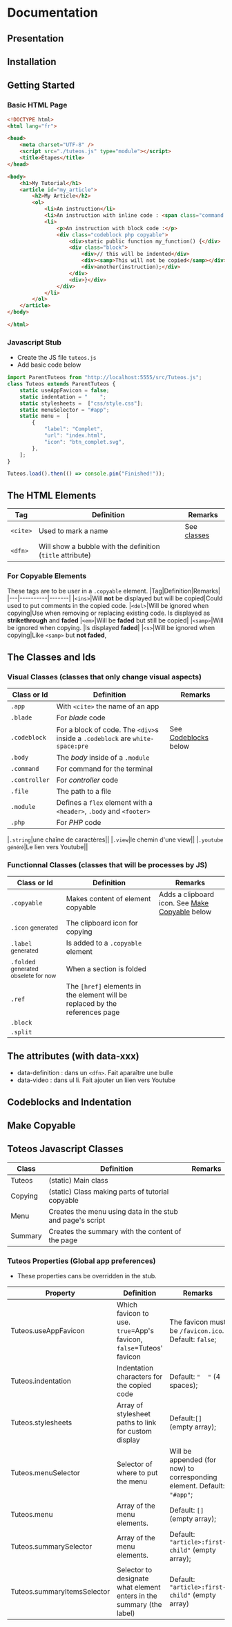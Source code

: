 # Documentation

## Presentation

## Installation

## Getting Started
### Basic HTML Page
```html
<!DOCTYPE html>
<html lang="fr">

<head>
    <meta charset="UTF-8" />
    <script src="./tuteos.js" type="module"></script>
    <title>Étapes</title>
</head>

<body>
	<h1>My Tutorial</h1>
	<article id="my_article">
		<h2>My Article</h2>
		<ol>
			<li>An instruction</li>
			<li>An instruction with inline code : <span class="command copyable">put this in the terminal</span></li>
			<li>
				<p>An instruction with block code :</p>
				<div class="codeblock php copyable">
					<div>static public function my_function() {</div>
					<div class="block">
						<div>// this will be indented</div>
						<div><samp>This will not be copied</samp></div>
						<div>another(instruction);</div>
					</div>
					<div>}</div>
				</div>
			</li>
		</ol>
	</article>
</body>

</html>
```
### Javascript Stub
- Create the JS file `tuteos.js`
- Add basic code below
```js
import ParentTuteos from "http://localhost:5555/src/Tuteos.js";
class Tuteos extends ParentTuteos {
	static useAppFavicon = false;
	static indentation = "    ";
    static stylesheets =  ["css/style.css"];
    static menuSelector = "#app";
    static menu =  [
        {
            "label": "Complet",
            "url": "index.html",
            "icon": "btn_complet.svg",
        },
    ];
}

Tuteos.load().then(() => console.pin("Finished!"));

```
## The HTML Elements
|Tag|Definition|Remarks|
|---|----------|-------|
|`<cite>`| Used to mark a name | See [classes](#the-classes-and-ids)
|`<dfn>`|Will show a bubble with the definition (`title` attribute)|
### For Copyable Elements
These tags are to be user in a `.copyable` element.
|Tag|Definition|Remarks|
|---|----------|-------|
|`<ins>`|Will __not__ be displayed but will be copied|Could used to put comments in the copied code.
|`<del>`|Will be ignored when copying|Use when removing or replacing existing code. Is displayed as __strikethrough__ and __faded__
|`<em>`|Will be __faded__ but still be copied|
|`<samp>`|Will be ignored when copying. |Is displayed __faded__|
|`<s>`|Will be ignored when copying|Like `<samp>` but __not faded__, 


## The Classes and Ids
### Visual Classes (classes that only change visual aspects)
|Class or Id|Definition|Remarks|
|-----------|----------|-------|
|`.app`|With `<cite>` the name of an app||
|`.blade`|For _blade_ code||
|`.codeblock`|For a block of code. The `<div>`s inside a `.codeblock` are `white-space:pre`|See [Codeblocks](#codeblocks-and-indentation) below|
|`.body`|The _body_ inside of a `.module`||
|`.command`|For command for the terminal||
|`.controller`|For _controller_ code||
|`.file`|The path to a file||
|`.module`|Defines a `flex` element with a `<header>`, `.body` and `<footer>` ||
|`.php`|For _PHP_ code||

|`.string`|une chaîne de caractères||
|`.view`|le chemin d'une view||
|`.youtube` <small>généré</small>|Le lien vers Youtube||
### Functionnal Classes (classes that will be processes by JS)
|Class or Id|Definition|Remarks|
|-----------|----------|-------|
|`.copyable`|Makes content of element copyable|Adds a clipboard icon. See [Make Copyable](#make-copyable) below|
|`.icon` <small>generated</small>|The clipboard icon for copying||
|`.label` <small>generated</small>|Is added to a `.copyable` element||
|`.folded` <small>generated obselete for now</small>|When a section is folded||
|`.ref`|The `[href]` elements in the element will be replaced by the references page|
|`.block`||
|`.split`||
## The attributes (with data-xxx)
- data-definition : dans un `<dfn>`. Fait aparaître une bulle
- data-video : dans ul li. Fait ajouter un liien vers Youtube
## Codeblocks and Indentation
## Make Copyable

## Toteos Javascript Classes
|Class|Definition|Remarks|
|-----|----------|-------|
|Tuteos|(static) Main class|
|Copying|(static) Class making parts of tutorial copyable|
|Menu|Creates the menu using data in the stub and page's script|
|Summary|Creates the summary with the content of the page|

### Tuteos Properties (Global app preferences)
- These properties cans be overridden in the stub.

|Property|Definition|Remarks|
|-----|----------|-------|
|Tuteos.useAppFavicon|Which favicon to use. `true`=App's favicon, `false`=Tuteos' favicon|The favicon must be `/favicon.ico`. Default: `false`;
|Tuteos.indentation|Indentation characters for the copied code|Default: `"`&nbsp;&nbsp;&nbsp;&nbsp;`"` (4 spaces);
|Tuteos.stylesheets|Array of stylesheet paths to link for custom display|Default:`[]` (empty array);
|Tuteos.menuSelector|Selector of where to put the menu|Will be appended (for now) to corresponding element. Default: `"#app"`;
|Tuteos.menu|Array of the menu elements. |Default: `[]` (empty array);
|Tuteos.summarySelector|Array of the menu elements. |Default: `"article>:first-child"` (empty array);
|Tuteos.summaryItemsSelector|Selector to designate what element enters in the summary (the label)|Default: `"article>:first-child"` (empty array)
